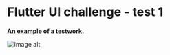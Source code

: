 # Flutter UI challenge - test 1
**An example of a testwork.**

![Image alt](https://github.com/big-bada-boom/flutter_test_app/raw/master/img/test.gif)
